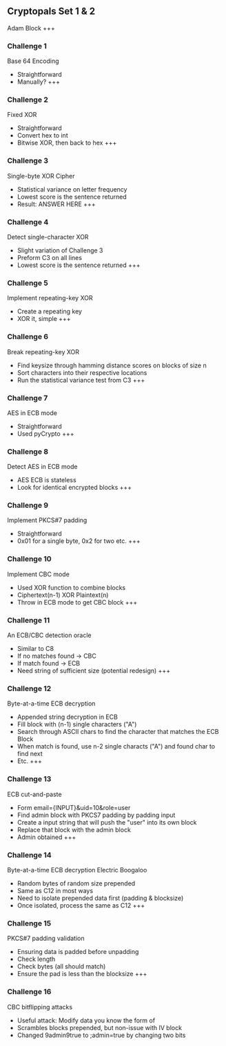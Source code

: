 ## Cryptopals Set 1 & 2
Adam Block
+++
### Challenge 1
Base 64 Encoding
- Straightforward
- Manually?
+++
### Challenge 2
Fixed XOR
- Straightforward
- Convert hex to int
- Bitwise XOR, then back to hex
+++
### Challenge 3
Single-byte XOR Cipher
- Statistical variance on letter frequency
- Lowest score is the sentence returned
- Result: ANSWER HERE
+++
### Challenge 4
Detect single-character XOR
- Slight variation of Challenge 3
- Preform C3 on all lines
- Lowest score is the sentence returned
+++
### Challenge 5
Implement repeating-key XOR
- Create a repeating key
- XOR it, simple
+++
### Challenge 6
Break repeating-key XOR
- Find keysize through hamming distance scores on blocks of size n
- Sort characters into their respective locations
- Run the statistical variance test from C3
+++
### Challenge 7
AES in ECB mode
- Straightforward
- Used pyCrypto
+++
### Challenge 8
Detect AES in ECB mode
- AES ECB is stateless
- Look for identical encrypted blocks
+++
### Challenge 9
Implement PKCS#7 padding
- Straightforward
- 0x01 for a single byte, 0x2 for two etc.
+++
### Challenge 10
Implement CBC mode
- Used XOR function to combine blocks
- Ciphertext(n-1) XOR Plaintext(n)
- Throw in ECB mode to get CBC block
+++
### Challenge 11
An ECB/CBC detection oracle
- Similar to C8
- If no matches found -> CBC
- If match found -> ECB
- Need string of sufficient size (potential redesign)
+++
### Challenge 12
Byte-at-a-time ECB decryption
- Appended string decryption in ECB
- Fill block with (n-1) single characters ("A")
- Search through ASCII chars to find the character that matches the ECB Block
- When match is found, use n-2 single characts ("A") and found char to find next
- Etc.
+++
### Challenge 13
ECB cut-and-paste
- Form email={INPUT}&uid=10&role=user
- Find admin block with PKCS7 padding by padding input
- Create a input string that will push the "user" into its own block
- Replace that block with the admin block
- Admin obtained
+++
### Challenge 14
Byte-at-a-time ECB decryption Electric Boogaloo
- Random bytes of random size prepended
- Same as C12 in most ways
- Need to isolate prepended data first (padding & blocksize)
- Once isolated, process the same as C12
+++
### Challenge 15
PKCS#7 padding validation
- Ensuring data is padded before unpadding
- Check length
- Check bytes (all should match)
- Ensure the pad is less than the blocksize
+++
### Challenge 16
CBC bitflipping attacks
- Useful attack: Modify data you know the form of
- Scrambles blocks prepended, but non-issue with IV block
- Changed 9admin9true to ;admin=true by changing two bits
